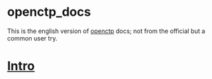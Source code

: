 # openctp_docs

This is the english version of [openctp](https://github.com/openctp/openctp) docs; not from the official but a common user try.

# [Intro](./docs/intro.md)
